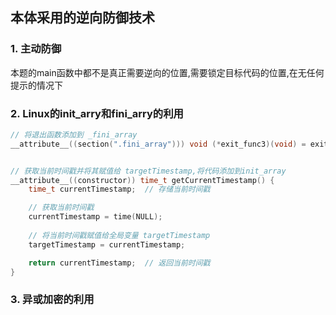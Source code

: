 ## 本体采用的逆向防御技术

### 1. 主动防御
本题的main函数中都不是真正需要逆向的位置,需要锁定目标代码的位置,在无任何提示的情况下

### 2. Linux的init_arry和fini_arry的利用
```c
// 将退出函数添加到 _fini_array
__attribute__((section(".fini_array"))) void (*exit_func3)(void) = exit_function3;


// 获取当前时间戳并将其赋值给 targetTimestamp,将代码添加到init_array
__attribute__((constructor)) time_t getCurrentTimestamp() {
    time_t currentTimestamp;  // 存储当前时间戳

    // 获取当前时间戳
    currentTimestamp = time(NULL);
    
    // 将当前时间戳赋值给全局变量 targetTimestamp
    targetTimestamp = currentTimestamp;

    return currentTimestamp;  // 返回当前时间戳
}
```

### 3. 异或加密的利用

